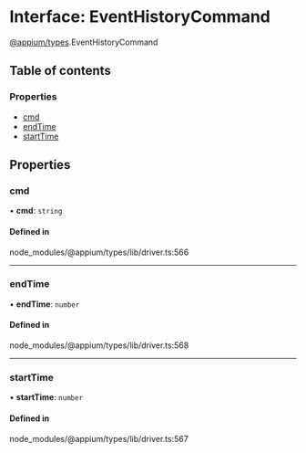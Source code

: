 # Interface: EventHistoryCommand

[@appium/types](../modules/appium_types.md).EventHistoryCommand

## Table of contents

### Properties

- [cmd](appium_types.EventHistoryCommand.md#cmd)
- [endTime](appium_types.EventHistoryCommand.md#endtime)
- [startTime](appium_types.EventHistoryCommand.md#starttime)

## Properties

### cmd

• **cmd**: `string`

#### Defined in

node_modules/@appium/types/lib/driver.ts:566

___

### endTime

• **endTime**: `number`

#### Defined in

node_modules/@appium/types/lib/driver.ts:568

___

### startTime

• **startTime**: `number`

#### Defined in

node_modules/@appium/types/lib/driver.ts:567
